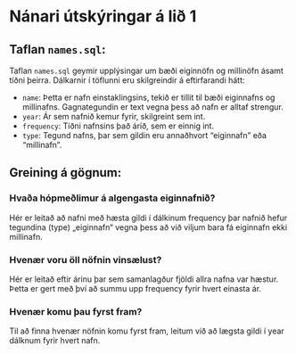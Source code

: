 # Nánari útskýringar á lið 1 

## Taflan `names.sql`: 

Taflan `names.sql` geymir upplýsingar um bæði eiginnöfn og millinöfn ásamt tíðni þeirra. Dálkarnir í töflunni eru skilgreindir á eftirfarandi hátt:
* `name`: Þetta er nafn einstaklingsins, tekið er tillit til bæði eiginnafns og millinafns. Gagnategundin er text vegna þess að nafn er alltaf strengur.
* `year`: Ár sem nafnið kemur fyrir, skilgreint sem int.
* `frequency`: Tíðni nafnsins það árið, sem er einnig int.
* `type`: Tegund nafns, þar sem gildin eru annaðhvort “eiginnafn” eða “millinafn”.

## Greining á gögnum: 

### Hvaða hópmeðlimur á algengasta eiginnafnið?
Hér er leitað að nafni með hæsta gildi í dálkinum frequency þar  nafnið hefur tegundina (type) „eiginnafn“ vegna þess að við viljum bara fá eiginnafn ekki millinafn.
### Hvenær voru öll nöfnin vinsælust?
Hér er leitað eftir árinu þar sem samanlagður fjöldi allra nafna var hæstur. Þetta er gert með því að summu upp frequency fyrir hvert einasta ár.
### Hvenær komu þau fyrst fram?
Til að finna hvenær nöfnin komu fyrst fram, leitum við að lægsta gildi í year dálknum fyrir hvert nafn.
